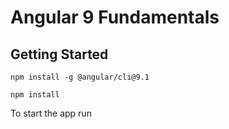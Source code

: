 # Angular 9 Fundamentals

## Getting Started

```
npm install -g @angular/cli@9.1
```

```
npm install
```

To start the app run

